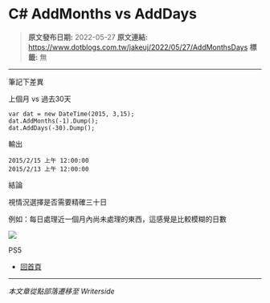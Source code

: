 # C# AddMonths vs AddDays

> **原文發布日期:** 2022-05-27
> **原文連結:** https://www.dotblogs.com.tw/jakeuj/2022/05/27/AddMonthsDays
> **標籤:** 無

---

筆記下差異

上個月 vs 過去30天

```
var dat = new DateTime(2015, 3,15);
dat.AddMonths(-1).Dump();
dat.AddDays(-30).Dump();
```

輸出

```
2015/2/15 上午 12:00:00
2015/2/13 上午 12:00:00
```

結論

視情況選擇是否需要精確三十日

例如：每日處理近一個月內尚未處理的東西，這感覺是比較模糊的日數

![](https://card.psnprofiles.com/1/jakeuj.png)

PS5

* [回首頁](/jakeuj)

---

*本文章從點部落遷移至 Writerside*
